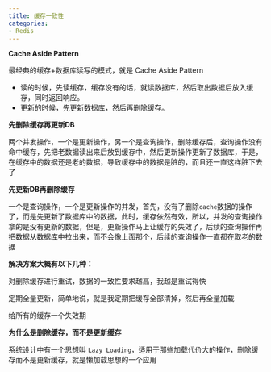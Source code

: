 ```yaml
---
title: 缓存一致性
categories: 
- Redis
---
```


**Cache Aside Pattern**

最经典的缓存+数据库读写的模式，就是 Cache Aside Pattern

- 读的时候，先读缓存，缓存没有的话，就读数据库，然后取出数据后放入缓存，同时返回响应。
- 更新的时候，先更新数据库，然后再删除缓存。

**先删除缓存再更新DB**

两个并发操作，一个是更新操作，另一个是查询操作，删除缓存后，查询操作没有命中缓存，先把老数据读出来后放到缓存中，然后更新操作更新了数据库，于是，在缓存中的数据还是老的数据，导致缓存中的数据是脏的，而且还一直这样脏下去了

**先更新DB再删除缓存**

一个是查询操作，一个是更新操作的并发，首先，没有了删除`cache`数据的操作了，而是先更新了数据库中的数据，此时，缓存依然有效，所以，并发的查询操作拿的是没有更新的数据，但是，更新操作马上让缓存的失效了，后续的查询操作再把数据从数据库中拉出来，而不会像上面那个，后续的查询操作一直都在取老的数据

**解决方案大概有以下几种：**

对删除缓存进行重试，数据的一致性要求越高，我越是重试得快

定期全量更新，简单地说，就是我定期把缓存全部清掉，然后再全量加载

给所有的缓存一个失效期

**为什么是删除缓存，而不是更新缓存**

系统设计中有一个思想叫 `Lazy Loading`，适用于那些加载代价大的操作，删除缓存而不是更新缓存，就是懒加载思想的一个应用